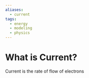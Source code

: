 ```yaml
---
aliases:
  - current
tags:
  - energy
  - modeling
  - physics
---
```

# What is Current?
Current is the rate of flow of electrons




